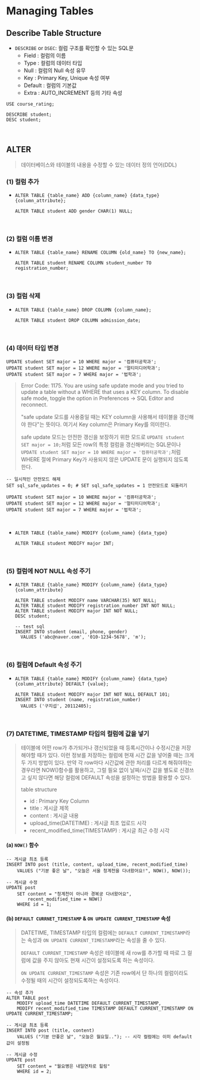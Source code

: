 # Managing Tables

## Describe Table Structure

- `DESCRIBE` or `DSEC`: 컬럼 구조를 확인할 수 있는 SQL문
  - Field : 컬럼의 이름
  - Type : 컬럼의 데이터 타입
  - Null : 컬럼의 Null 속성 유무
  - Key : Primary Key, Unique 속성 여부
  - Default : 컬럼의 기본값
  - Extra : AUTO_INCREMENT 등의 기타 속성

```mysql
USE course_rating;

DESCRIBE student;
DESC student;
```

<br/>

## ALTER

> 데이터베이스와 테이블의 내용을 수정할 수 있는 데이터 정의 언어(DDL)

### (1) 컬럼 추가

- `ALTER TABLE {table_name} ADD {column_name} {data_type} {column_attribute};`

  ```mysql
  ALTER TABLE student ADD gender CHAR(1) NULL;
  ```

<br/>

### (2) 컬럼 이름 변경

- `ALTER TABLE {table_name} RENAME COLUMN {old_name} TO {new_name};`

  ```mysql
  ALTER TABLE student RENAME COLUMN student_number TO registration_number;
  ```

<br/>

### (3) 컬럼 삭제

- `ALTER TABLE {table_name} DROP COLUMN {column_name};`

  ```mysql
  ALTER TABLE student DROP COLUMN admission_date;
  ```

<br/>

### (4) 데이터 타입 변경

```mysql
UPDATE student SET major = 10 WHERE major = '컴퓨터공학과';
UPDATE student SET major = 12 WHERE major = '멀티미디어학과';
UPDATE student SET major = 7 WHERE major = '법학과';
```

> Error Code: 1175. You are using safe update mode and you tried to update a table without a WHERE that uses a KEY column.  To disable safe mode, toggle the option in Preferences -> SQL Editor and reconnect.
>
> "safe update 모드를 사용중일 때는 KEY column을 사용해서 테이블을 갱신해야 한다"는 뜻이다. 여기서 Key column은 Primary Key를 의미한다.
>
> safe update 모드는 안전한 갱신을 보장하기 위한 모드로
> `UPDATE student SET major = 10;`처럼 모든 row의 특정 컬럼을 갱신해버리는 SQL문이나 `UPDATE student SET major = 10 WHERE major = '컴퓨터공학과';`처럼 WHERE 절에 Primary Key가 사용되지 않은 UPDATE 문이 실행되지 않도록 한다.

```mysql
-- 일시적인 안전모드 해제
SET sql_safe_updates = 0; # SET sql_safe_updates = 1 안전모드로 되돌리기

UPDATE student SET major = 10 WHERE major = '컴퓨터공학과';
UPDATE student SET major = 12 WHERE major = '멀티미디어학과';
UPDATE student SET major = 7 WHERE major = '법학과';
```

<br/>

- `ALTER TABLE {table_name} MODIFY {column_name} {data_type}`

  ```mysql
  ALTER TABLE student MODIFY major INT;
  ```

<br/>

### (5) 컬럼에 NOT NULL 속성 주기

- `ALTER TABLE {table_name} MODIFY {column_name} {data_type} {column_attribute}`

  ```mysql
  ALTER TABLE student MODIFY name VARCHAR(35) NOT NULL;
  ALTER TABLE student MODIFY registration_number INT NOT NULL;
  ALTER TABLE student MODIFY major INT NOT NULL;
  DESC student;
  
  -- test sql
  INSERT INTO student (email, phone, gender)
  	VALUES ('abc@naver.com', '010-1234-5678', 'm');
  ```

<br/>

### (6) 컬럼에 Default 속성 주기

- `ALTER TABLE {table_name} MODIFY {column_name} {data_type} {column_attribute} DEFAULT {value};`

  ```mysql
  ALTER TABLE student MODIFY major INT NOT NULL DEFAULT 101;
  INSERT INTO student (name, registration_number)
  	VALUES ('구지섭', 20112405);
  ```

<br/>

### (7) DATETIME, TIMESTAMP 타입의 컬럼에 값을 넣기

> 테이블에 어떤 row가 추가되거나 갱신되었을 때 등록시간이나 수정시간을 저장해야할 때가 있다. 이런 정보를 저장하는 컬럼에 현재 시간 값을 넣어줄 때는 크게 두 가지 방법이 있다. 만약 각 row마다 시간값에 관한 처리를 다르게 해줘야하는 경우라면 NOW()함수를 활용하고, 그럴 필요 없이 날짜/시간 값을 별도로 신경쓰고 싶지 않다면 해당 컬럼에 DEFAULT 속성을 설정하는 방법을 활용할 수 있다.
>
> table structure
>
> - id : Primary Key Column
> - title : 게시글 제목
> - content : 게시글 내용
> - upload_time(DATETIME) : 게시글 최초 업로드 시각
> - recent_modified_time(TIMESTAMP) : 게시글 최근 수정 시각

#### (a) `NOW()` 함수

```mysql
-- 게시글 최초 등록
INSERT INTO post (title, content, upload_time, recent_modified_time)
	VALUES ("기분 좋은 날", "오늘은 서울 청계천을 다녀왔어요!", NOW(), NOW());

-- 게시글 수정
UPDATE post 
	SET content = "청계천이 아니라 경복궁 다녀왔어요",
		recent_modified_time = NOW()
	WHERE id = 1;
```

#### (b) `DEFAULT CURRNET_TIMESTAMP` & `ON UPDATE CURRENT_TIMESTAMP` 속성

> DATETIME, TIMESTAMP 타입의 컬럼에는 `DEFAULT CURRENT_TIMESTAMP`라는 속성과 `ON UPDATE CURRENT_TIMESTAMP`라는 속성을 줄 수 있다.
>
> `DEFAULT CURRENT_TIMESTAMP` 속성은 테이블에 새 row를 추가할 때 따로 그 컬럼에 값을 주지 않아도 현재 시간이 설정되도록 하는 속성이다.
>
> `ON UPDATE CURRENT_TIMESTAMP` 속성은 기존 row에서 단 하나의 컬럼이라도 수정될 때의 시간이 설정되도록하는 속성이다.

```mysql
-- 속성 추가
ALTER TABLE post
	MODIFY upload_time DATETIME DEFAULT CURRENT_TIMESTAMP,
	MODIFY recent_modified_time TIMESTAMP DEFAULT CURRENT_TIMESTAMP ON UPDATE CURRENT_TIMESTAMP;

-- 게시글 최초 등록
INSERT INTO post (title, content)
	VALUES ("기분 안좋은 날", "오늘은 월요일.."); -- 시각 컬럼에는 이미 default 값이 설정됨
	
-- 게시글 수정
UPDATE post
	SET content = "월요병은 내일연차로 힐링"
	WHERE id = 2;
```

